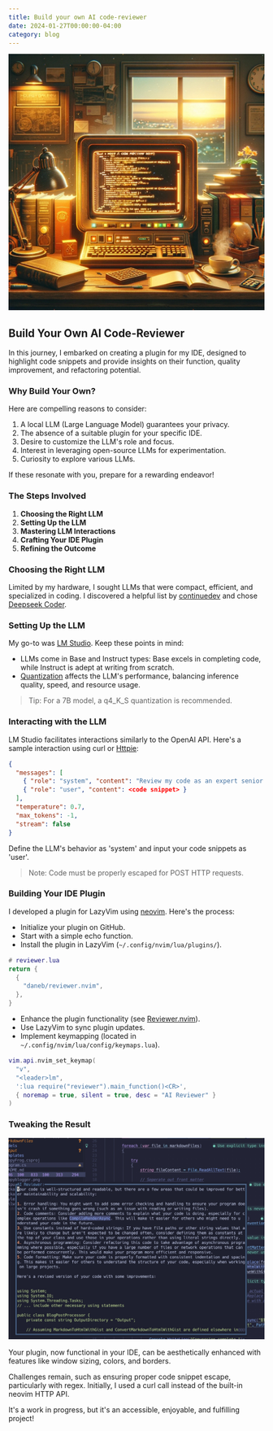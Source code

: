 ```yaml
---
title: Build your own AI code-reviewer
date: 2024-01-27T00:00:00-04:00
category: blog
---
```


![CoPilot](images/copilot.jpg)

## Build Your Own AI Code-Reviewer

In this journey, I embarked on creating a plugin for my IDE, designed to highlight code snippets and provide insights on their function, quality improvement, and refactoring potential.

### Why Build Your Own?

Here are compelling reasons to consider:

1. A local LLM (Large Language Model) guarantees your privacy.
2. The absence of a suitable plugin for your specific IDE.
3. Desire to customize the LLM's role and focus.
4. Interest in leveraging open-source LLMs for experimentation.
5. Curiosity to explore various LLMs.

If these resonate with you, prepare for a rewarding endeavor!

### The Steps Involved

1. **Choosing the Right LLM**
2. **Setting Up the LLM**
3. **Mastering LLM Interactions**
4. **Crafting Your IDE Plugin**
5. **Refining the Outcome**

### Choosing the Right LLM

Limited by my hardware, I sought LLMs that were compact, efficient, and specialized in coding. I discovered a helpful list by [continuedev](https://github.com/continuedev/what-llm-to-use) and chose [Deepseek Coder](https://deepseek.com/).

### Setting Up the LLM

My go-to was [LM Studio](https://lmstudio.ai/). Keep these points in mind:

- LLMs come in Base and Instruct types: Base excels in completing code, while Instruct is adept at writing from scratch.
- [Quantization](https://lmstudio.ai/quantization) affects the LLM's performance, balancing inference quality, speed, and resource usage.

> Tip: For a 7B model, a q4_K_S quantization is recommended.

### Interacting with the LLM

LM Studio facilitates interactions similarly to the OpenAI API. Here's a sample interaction using curl or [Httpie](https://httpie.io):

```json
{ 
  "messages": [ 
    { "role": "system", "content": "Review my code as an expert senior developer. Be critical. Focus on readability and maintainability. Refactor if needed." },
    { "role": "user", "content": <code snippet> }
  ], 
  "temperature": 0.7, 
  "max_tokens": -1,
  "stream": false
}
```

Define the LLM's behavior as 'system' and input your code snippets as 'user'.

> Note: Code must be properly escaped for POST HTTP requests.

### Building Your IDE Plugin

I developed a plugin for LazyVim using [neovim](https://neovim.io). Here's the process:

- Initialize your plugin on GitHub.
- Start with a simple echo function.
- Install the plugin in LazyVim (`~/.config/nvim/lua/plugins/`).

```lua
# reviewer.lua
return {
  {
    "daneb/reviewer.nvim",
  },
}
```

- Enhance the plugin functionality (see [Reviewer.nvim](https://github.com/daneb/reviewer.nvim)).
- Use LazyVim to sync plugin updates.
- Implement keymapping (located in `~/.config/nvim/lua/config/keymaps.lua`).

```lua
vim.api.nvim_set_keymap(
  "v",
  "<leader>lm",
  ':lua require("reviewer").main_function()<CR>',
  { noremap = true, silent = true, desc = "AI Reviewer" }
)
```

### Tweaking the Result

![Result](/images/reviewer.jpg)

Your plugin, now functional in your IDE, can be aesthetically enhanced with features like window sizing, colors, and borders.

Challenges remain, such as ensuring proper code snippet escape, particularly with regex. Initially, I used a curl call instead of the built-in neovim HTTP API. 

It's a work in progress, but it's an accessible, enjoyable, and fulfilling project!

